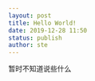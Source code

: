 ```yaml
---
layout: post
title: Hello World!
date: 2019-12-28 11:50
status: publish
author: ste
---
```

暂时不知道说些什么
